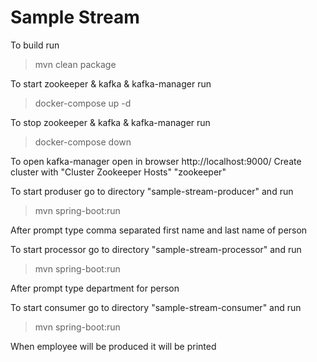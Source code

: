 # Sample Stream

To build run
>mvn clean package

To start zookeeper & kafka & kafka-manager run
>docker-compose up -d

To stop zookeeper & kafka & kafka-manager run
>docker-compose down

To open kafka-manager open in browser http://localhost:9000/
Create cluster with "Cluster Zookeeper Hosts" "zookeeper"


To start produser go to directory "sample-stream-producer" and run
>mvn spring-boot:run

After prompt type comma separated first name and last name of person

To start processor go to directory "sample-stream-processor" and run
>mvn spring-boot:run
 
After prompt type department for person

To start consumer go to directory "sample-stream-consumer" and run
>mvn spring-boot:run

When employee will be produced it will be printed

